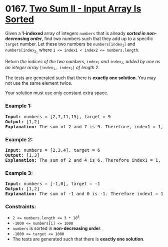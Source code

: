 # 0167. [Two Sum II - Input Array Is Sorted](https://leetcode.com/problems/two-sum-ii-input-array-is-sorted/?envType=study-plan&id=algorithm-i)

Given a **1-indexed** array of integers `numbers` that is already **_sorted in non-decreasing order_**, find two numbers such that they add up to a specific `target` number. Let these two numbers be <code>numbers[index<sub>1</sub>]</code> and <code>numbers[index<sub>2<sub>]</code> where `1 <= index1 < index2 <= numbers.length`.

Return _the indices of the two numbers,_ <code>index<sub>1</sub></code> _and_ <code>index<sub>2</sub></code>_, added by one as an integer array_ <code>[index<sub>1</sub>, index<sub>2</sub>]</code> _of length 2_.

The tests are generated such that there is **exactly one solution**. You may not use the same element twice.

Your solution must use only constant extra space.

### **Example 1:**

<pre>
<strong>Input:</strong> numbers = [2,7,11,15], target = 9
<strong>Output:</strong> [1,2]
<strong>Explanation:</strong> The sum of 2 and 7 is 9. Therefore, index1 = 1, index2 = 2. We return [1, 2].
</pre>

### **Example 2:**

<pre>
<strong>Input:</strong> numbers = [2,3,4], target = 6
<strong>Output:</strong> [1,3]
<strong>Explanation:</strong> The sum of 2 and 4 is 6. Therefore index1 = 1, index2 = 3. We return [1, 3].
</pre>

### **Example 3:**

<pre>
<strong>Input:</strong> numbers = [-1,0], target = -1
<strong>Output:</strong> [1,2]
<strong>Explanation:</strong> The sum of -1 and 0 is -1. Therefore index1 = 1, index2 = 2. We return [1, 2].
</pre>

### **Constraints:**

- <code>2 <= numbers.length <= 3 \* 10<sup>4</sup></code>
- `-1000 <= numbers[i] <= 1000`
- `numbers` is sorted in **non-decreasing order**.
- `-1000 <= target <= 1000`
- The tests are generated such that there is **exactly one solution**.

